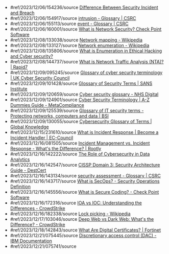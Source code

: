 - #ref/2023/12/06/154236/source [Difference Between Security Incident and Breach](https://www.cobalt.io/blog/difference-between-security-incident-and-breach)
- #ref/2023/12/06/154917/source [intrusion - Glossary | CSRC](https://csrc.nist.gov/glossary/term/intrusion)
- #ref/2023/12/06/155113/source [event - Glossary | CSRC](https://csrc.nist.gov/glossary/term/event)
- #ref/2023/12/06/160001/source [What is Network Security? Check Point Software](https://www.checkpoint.com/cyber-hub/network-security/what-is-network-security/)
- #ref/2023/12/08/133038/source [Network mapping - Wikipedia](https://en.wikipedia.org/wiki/Network_mapping)
- #ref/2023/12/08/133127/source [Network enumeration - Wikipedia](https://en.wikipedia.org/wiki/Network_enumeration)
- #ref/2023/12/08/135806/source [What is Enumeration in Ethical Hacking and Cyber security?](https://www.eccouncil.org/cybersecurity-exchange/ethical-hacking/enumeration-ethical-hacking/)
- #ref/2023/12/08/144737/source [What is Network Traffic Analysis (NTA)? | Rapid7](https://www.rapid7.com/fundamentals/network-traffic-analysis/)
- #ref/2023/12/09/095245/source [Glossary of cyber security terminology | UK Cyber Security Council](https://www.ukcybersecuritycouncil.org.uk/glossary/)
- #ref/2023/12/09/101428/source [Glossary of Security Terms | SANS Institute](https://www.sans.org/security-resources/glossary-of-terms/)
- #ref/2023/12/09/120659/source [Cyber security glossary - NHS Digital](https://digital.nhs.uk/cyber-and-data-security/about-us/cyber-security-glossary)
- #ref/2023/12/09/124901/source [Cyber Security Terminology | A-Z Dummies Guide - MetaCompliance](https://www.metacompliance.com/cyber-security-terminology)
- #ref/2023/12/09/125539/source [Glossary of IT security terms - Protecting networks, computers and data | BSI](https://www.bsigroup.com/en-GB/Cyber-Security/Glossary-of-cyber-security-terms/)
- #ref/2023/12/09/130055/source [Cybersecurity Glossary of Terms | Global Knowledge](https://www.globalknowledge.com/ca-en/topics/cybersecurity/glossary-of-terms/)
- #ref/2023/12/15/231610/source [What is Incident Response | Become a Incident Handler | EC-Council](https://www.eccouncil.org/cybersecurity/what-is-incident-response/)
- #ref/2023/12/16/081505/source [Incident Management vs. Incident Response - What's the Difference? | Rootly](https://rootly.com/blog/incident-management-vs-incident-response-what-s-the-difference)
- #ref/2023/12/16/142222/source [The Role of Cybersecurity in Data Analytics](https://www.ironhack.com/gb/blog/the-role-of-cybersecurity-in-data-analytics)
- #ref/2023/12/16/142547/source [CISSP Domain 3: Security Architecture Guide - DestCert](https://destcert.com/resources/domain-3-security-architecture-and-engineering/)
- #ref/2023/12/16/143134/source [security assessment - Glossary | CSRC](https://csrc.nist.gov/glossary/term/security_assessment)
- #ref/2023/12/16/143717/source [What is SecOps? - Security Operations Definition](https://www.cyberark.com/what-is/security-operations/)
- #ref/2023/12/16/145556/source [What is Secure Coding? - Check Point Software](https://www.checkpoint.com/cyber-hub/cloud-security/what-is-secure-coding/)
- #ref/2023/12/16/172316/source [IOA vs IOC: Understanding the Differences - CrowdStrike](https://www.crowdstrike.com/cybersecurity-101/indicators-of-compromise/ioa-vs-ioc/)
- #ref/2023/12/16/182338/source [Lock picking - Wikipedia](https://en.wikipedia.org/wiki/Lock_picking)
- #ref/2023/12/17/103046/source [Deep Web vs Dark Web: What's the Difference? - CrowdStrike](https://www.crowdstrike.com/cybersecurity-101/the-dark-web-explained/deep-web-vs-dark-web/)
- #ref/2023/12/18/142843/source [What Are Digital Certificates? | Fortinet](https://www.fortinet.com/resources/cyberglossary/digital-certificates)
- #ref/2023/12/21/075445/source [Discretionary access control (DAC) - IBM Documentation](https://www.ibm.com/docs/en/zos/3.1.0?topic=controls-discretionary-access-control-dac) 
- #ref/2023/12/21/075741/source 